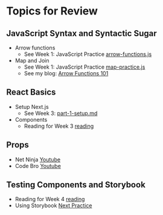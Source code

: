 # Topics for Review

## JavaScript Syntax and Syntactic Sugar

- Arrow functions
  - See Week 1: JavaScript Practice [arrow-functions.js](https://github.com/rmccrear/javascript-practice-lv3/blob/main/week-2/arrow-functions.js)
- Map and Join
  - See Week 1: JavaScript Practice [map-practice.js](https://github.com/rmccrear/javascript-practice-lv3/blob/main/week-2/map-practice.js)
  - See my blog: [ Arrow Functions 101](https://blog.robertm.cc/2024/10/05/arrow-functions-101.html) 

## React Basics

- Setup Next.js
  - See Week 3: [part-1-setup.md](https://github.com/rmccrear/lv-3-may-2024/blob/main/week-3/part-1-setup.md)  
- Components
  - Reading for Week 3 [reading](../week-3/READING.md)

## Props

- Net Ninja [Youtube](https://youtu.be/PHaECbrKgs0?feature=shared)
- Code Bro [Youtube](https://youtu.be/uvEAvxWvwOs?feature=shared)

## Testing Components and Storybook

- Reading for Week 4 [reading](./READING.md)
- Using Storybook [Next Practice](./next-practice.md)